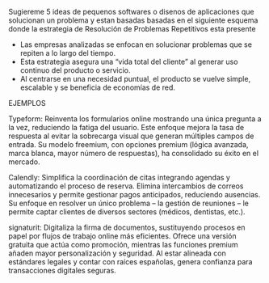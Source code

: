 Sugiereme 5 ideas de pequenos softwares  o disenos de aplicaciones que solucionan un problema y estan basadas  basadas en el siguiente esquema donde la estrategia de Resolución de Problemas Repetitivos esta presente
* Las empresas analizadas se enfocan en solucionar problemas que se repiten a lo largo del tiempo.
* Esta estrategia asegura una “vida total del cliente” al generar uso continuo del producto o servicio.
* Al centrarse en una necesidad puntual, el producto se vuelve simple, escalable y se beneficia de economías de red.


EJEMPLOS

Typeform: 
Reinventa los formularios online mostrando una única pregunta a la vez, reduciendo la fatiga del usuario.
Este enfoque mejora la tasa de respuesta al evitar la sobrecarga visual que generan múltiples campos de entrada.
Su modelo freemium, con opciones premium (lógica avanzada, marca blanca, mayor número de respuestas), ha consolidado su éxito en el mercado.




Calendly:
Simplifica la coordinación de citas integrando agendas y automatizando el proceso de reserva.
Elimina intercambios de correos innecesarios y permite gestionar pagos anticipados, reduciendo ausencias.
Su enfoque en resolver un único problema – la gestión de reuniones – le permite captar clientes de diversos sectores (médicos, dentistas, etc.).

signaturit: 
Digitaliza la firma de documentos, sustituyendo procesos en papel por flujos de trabajo online más eficientes.
Ofrece una versión gratuita que actúa como promoción, mientras las funciones premium añaden mayor personalización y seguridad.
Al estar alineada con estándares legales y contar con raíces españolas, genera confianza para transacciones digitales seguras.